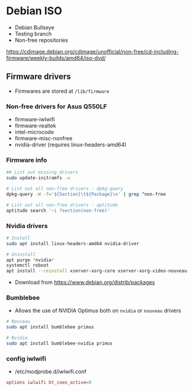 # Debian ISO

- Debian Bullseye
- Testing branch
- Non-free repositories

<https://cdimage.debian.org/cdimage/unofficial/non-free/cd-including-firmware/weekly-builds/amd64/iso-dvd/>

## Firmware drivers

- Firmwares are stored at `/lib/firmware`

### Non-free drivers for Asus Q550LF

- firmware-iwlwifi
- firmware-realtek
- intel-microcode
- firmware-misc-nonfree
- nvidia-driver (requires linux-headers-amd64)

### Firmware info

```sh
## List out missing drivers
sudo update-initramfs -u

# List out all non-free drivers - dpkg-query
dpkg-query -W -f='${Section}\t${Package}\n' | grep ^non-free

# List out all non-free drivers - aptitude
aptitude search '~i ?section(non-free)'
```

### Nvidia drivers

```sh
# Install
sudo apt install linux-headers-amd64 nvidia-driver

# Uninstall
apt purge *nvidia*
systemctl reboot
apt install --reinstall xserver-xorg-core xserver-xorg-video-nouveau
```

- Download from <https://www.debian.org/distrib/packages>

### Bumblebee

- Allows the use of NVIDIA Optimus both on `nvidia` or `nouveau` drivers

```sh
# Nouveau
sudo apt install bumblebee primus

# Nvidia
sudo apt install bumblebee-nvidia primus
```

### config iwlwifi

- /etc/modprobe.d/iwlwifi.conf

```conf
options iwlwifi bt_coex_active=0
```
